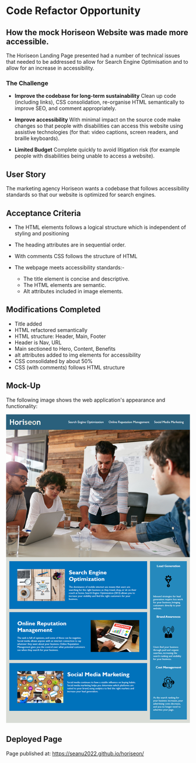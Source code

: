 # Code Refactor Opportunity

## How the mock Horiseon Website was made more accessible. 

The Horiseon Landing Page presented had a number of technical issues that needed to be addressed to allow for Search Engine Optimisation and to allow for an increase in accessibility.

### The Challenge

* **Improve the codebase for long-term sustainability** Clean up code (including links), CSS consolidation, re-organise HTML semantically to improve SEO, and comment appropriately.

* **Improve accessibility** With minimal impact on the source code make changes so that people with disabilities can access this website using assistive technologies (for that: video captions, screen readers, and braille keyboards).

* **Limited Budget** Complete quickly to avoid litigation risk (for example people with disabilities being unable to access a website).

## User Story

The marketing agency Horiseon wants a codebase that follows accessibility standards so that our website is optimized for search engines.


## Acceptance Criteria
* The HTML elements follows a logical structure which is independent of styling and positioning
* The heading attributes are in sequential order.
* With comments CSS follows the structure of HTML

* The webpage meets accessibility standards:-
  - The title element is concise and descriptive.
  - The HTML elements are semantic.
  - Alt attributes included in image elements.

## Modifications Completed
- Title added
- HTML refactored semantically
- HTML structure: Header, Main, Footer
- Header is Nav, URL
- Main sectioned to Hero, Content, Benefits 
- alt attributes added to img elements for accessibility
- CSS consolidated by about 50%
- CSS (with comments) follows HTML structure 

## Mock-Up

The following image shows the web application's appearance and functionality:

![The Horiseon webpage includes a navigation bar, a header image, and cards with text and images at the bottom of the page.](./Notes/01-html-css-git-homework-demo.png)

## Deployed Page

Page published at: https://seanu2022.github.io/horiseon/